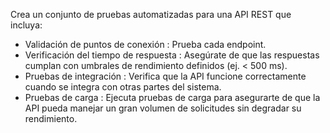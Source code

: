 Crea un conjunto de pruebas automatizadas para una API REST que incluya:
- Validación de puntos de conexión : Prueba cada endpoint.
- Verificación del tiempo de respuesta : Asegúrate de que las respuestas cumplan con umbrales de rendimiento definidos (ej. < 500 ms).
- Pruebas de integración : Verifica que la API funcione correctamente cuando se integra con otras partes del sistema.
- Pruebas de carga : Ejecuta pruebas de carga para asegurarte de que la API pueda manejar un gran volumen de solicitudes sin degradar su rendimiento.